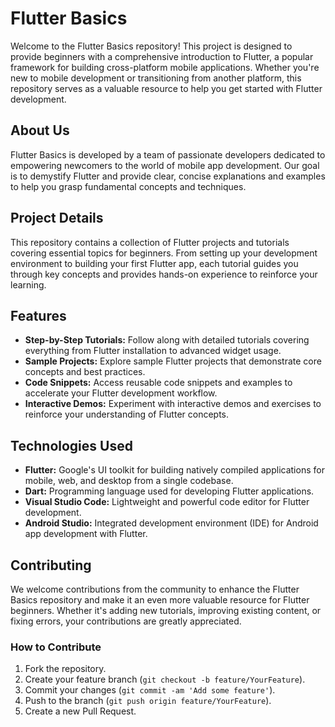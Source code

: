 # Flutter Basics

Welcome to the Flutter Basics repository! This project is designed to provide beginners with a comprehensive introduction to Flutter, a popular framework for building cross-platform mobile applications. Whether you're new to mobile development or transitioning from another platform, this repository serves as a valuable resource to help you get started with Flutter development.

## About Us

Flutter Basics is developed by a team of passionate developers dedicated to empowering newcomers to the world of mobile app development. Our goal is to demystify Flutter and provide clear, concise explanations and examples to help you grasp fundamental concepts and techniques.

## Project Details

This repository contains a collection of Flutter projects and tutorials covering essential topics for beginners. From setting up your development environment to building your first Flutter app, each tutorial guides you through key concepts and provides hands-on experience to reinforce your learning.

## Features

- **Step-by-Step Tutorials:** Follow along with detailed tutorials covering everything from Flutter installation to advanced widget usage.
- **Sample Projects:** Explore sample Flutter projects that demonstrate core concepts and best practices.
- **Code Snippets:** Access reusable code snippets and examples to accelerate your Flutter development workflow.
- **Interactive Demos:** Experiment with interactive demos and exercises to reinforce your understanding of Flutter concepts.

## Technologies Used

- **Flutter:** Google's UI toolkit for building natively compiled applications for mobile, web, and desktop from a single codebase.
- **Dart:** Programming language used for developing Flutter applications.
- **Visual Studio Code:** Lightweight and powerful code editor for Flutter development.
- **Android Studio:** Integrated development environment (IDE) for Android app development with Flutter.

## Contributing

We welcome contributions from the community to enhance the Flutter Basics repository and make it an even more valuable resource for Flutter beginners. Whether it's adding new tutorials, improving existing content, or fixing errors, your contributions are greatly appreciated.

### How to Contribute

1. Fork the repository.
2. Create your feature branch (`git checkout -b feature/YourFeature`).
3. Commit your changes (`git commit -am 'Add some feature'`).
4. Push to the branch (`git push origin feature/YourFeature`).
5. Create a new Pull Request.


